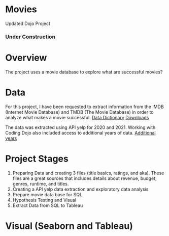 # Movies
 Updated Dojo Project

 ### Under Construction

# Overview 
The project uses a movie database to explore what are successful movies?

# Data
For this project, I have been requested to extract information from the IMDB (Internet Movie Database) and TMDB (The Movie Database) in order to analyze what makes a movie successful.
[Data Dictionary](https://developer.imdb.com/non-commercial-datasets/)
[Downloads](https://datasets.imdbws.com/)

The data was extracted using API yelp for 2020 and 2021. Working with Coding Dojo also included access to additional years of data. 
[Additional  years](https://github.com/coding-dojo-data-science/data-enrichment-linear-regression-with-movies/tree/3669d5b9170c2b16a1371c54c65c80de0324f810/Data/2010-2021)
# Project Stages
1. Preparing Data and creating 3 files (title basics, ratings, and aka). These files are a  great sources  that includes details about revenue, budget, genres, runtime, and titles.
2.  Creating a API yelp data extraction and exploratory data analysis
3.  Prepare movie data base for SQL.
4.  Hypothesis Testing and Visual
5.  Extract Data from SQL to Tableau
# Visual (Seaborn and Tableau)
